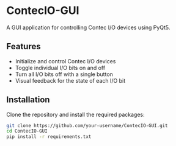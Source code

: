 # ContecIO-GUI

A GUI application for controlling Contec I/O devices using PyQt5.

## Features
- Initialize and control Contec I/O devices
- Toggle individual I/O bits on and off
- Turn all I/O bits off with a single button
- Visual feedback for the state of each I/O bit

## Installation
Clone the repository and install the required packages:
```bash
git clone https://github.com/your-username/ContecIO-GUI.git
cd ContecIO-GUI
pip install -r requirements.txt
